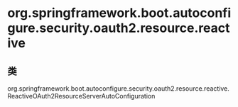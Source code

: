 # org.springframework.boot.autoconfigure.security.oauth2.resource.reactive

## 类

org.springframework.boot.autoconfigure.security.oauth2.resource.reactive.ReactiveOAuth2ResourceServerAutoConfiguration




